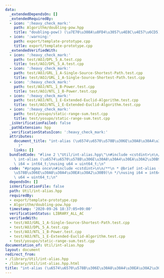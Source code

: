 ```yaml
---
data:
  _extendedDependsOn: []
  _extendedRequiredBy:
  - icon: ':heavy_check_mark:'
    path: Algorithm/doubling-pow.hpp
    title: "doubling-pow() (\u7E70\u308A\u8FD4\u3057\u4E8C\u4E57\u6CD5)"
  - icon: ':warning:'
    path: export/template-prototype.cpp
    title: export/template-prototype.cpp
  _extendedVerifiedWith:
  - icon: ':heavy_check_mark:'
    path: test/AOJ/DPL_5_A.test.cpp
    title: test/AOJ/DPL_5_A.test.cpp
  - icon: ':heavy_check_mark:'
    path: test/AOJ/GRL_1_A-Single-Source-Shortest-Path.test.cpp
    title: test/AOJ/GRL_1_A-Single-Source-Shortest-Path.test.cpp
  - icon: ':heavy_check_mark:'
    path: test/AOJ/NTL_1_B-Power.test.cpp
    title: test/AOJ/NTL_1_B-Power.test.cpp
  - icon: ':heavy_check_mark:'
    path: test/AOJ/NTL_1_E-Extended-Euclid-Algorithm.test.cpp
    title: test/AOJ/NTL_1_E-Extended-Euclid-Algorithm.test.cpp
  - icon: ':heavy_check_mark:'
    path: test/yosupo/static-range-sum.test.cpp
    title: test/yosupo/static-range-sum.test.cpp
  _isVerificationFailed: false
  _pathExtension: hpp
  _verificationStatusIcon: ':heavy_check_mark:'
  attributes:
    document_title: "int-alias (\u6574\u6570\u578B\u306E\u30A8\u30A4\u30EA\u30A2\u30B9\
      )"
    links: []
  bundledCode: "#line 2 \"Util/int-alias.hpp\"\n#include <cstdint>\n\n/**\n * @brief\
    \ int-alias (\u6574\u6570\u578B\u306E\u30A8\u30A4\u30EA\u30A2\u30B9)\n */\nusing\
    \ i64 = int64_t;\nusing u64 = uint64_t;\n"
  code: "#pragma once\n#include <cstdint>\n\n/**\n * @brief int-alias (\u6574\u6570\
    \u578B\u306E\u30A8\u30A4\u30EA\u30A2\u30B9)\n */\nusing i64 = int64_t;\nusing\
    \ u64 = uint64_t;\n"
  dependsOn: []
  isVerificationFile: false
  path: Util/int-alias.hpp
  requiredBy:
  - export/template-prototype.cpp
  - Algorithm/doubling-pow.hpp
  timestamp: '2020-09-26 18:37:05+09:00'
  verificationStatus: LIBRARY_ALL_AC
  verifiedWith:
  - test/AOJ/GRL_1_A-Single-Source-Shortest-Path.test.cpp
  - test/AOJ/DPL_5_A.test.cpp
  - test/AOJ/NTL_1_B-Power.test.cpp
  - test/AOJ/NTL_1_E-Extended-Euclid-Algorithm.test.cpp
  - test/yosupo/static-range-sum.test.cpp
documentation_of: Util/int-alias.hpp
layout: document
redirect_from:
- /library/Util/int-alias.hpp
- /library/Util/int-alias.hpp.html
title: "int-alias (\u6574\u6570\u578B\u306E\u30A8\u30A4\u30EA\u30A2\u30B9)"
---
```

